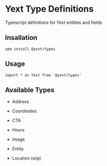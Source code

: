 # Yext Type Definitions

Typescript definitions for Yext entities and fields

## Insallation

`npm install @yext/types`

## Usage

`import * as Yext from '@yext/types'`

## Available Types

* Address
* Coordinates
* CTA
* Hours
* Image

* Entity
* Location (wip)
